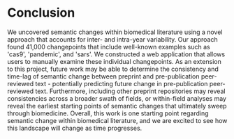 # Conclusion

We uncovered semantic changes within biomedical literature using a novel approach that accounts for inter- and intra-year variability.
Our approach found 41,000 changepoints that include well-known examples such as 'cas9', 'pandemic', and 'sars'.
We constructed a web application that allows users to manually examine these individual changepoints.
As an extension to this project, future work may be able to determine the consistency and time-lag of semantic change between preprint and pre-publication peer-reviewed text - potentially predicting future change in pre-publication peer-reviewed text.
Furthermore, including other preprint repositories may reveal consistencies across a broader swath of fields, or within-field analyses may reveal the earliest starting points of semantic changes that ultimately sweep through biomedicine.
Overall, this work is one starting point regarding semantic change within biomedical literature, and we are excited to see how this landscape will change as time progresses.
